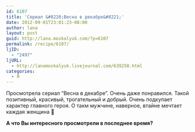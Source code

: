```yaml
---
id: 6107
title: 'Сериал &#8220;Весна в декабре&#8221;'
date: 2012-09-01T23:01:23-08:00
author: lana
layout: post
guid: http://lana.moskalyuk.com/?p=6107
permalink: /recipe/6107/
ljID:
  - "2497"
ljURL:
  - http://lanamoskalyuk.livejournal.com/639250.html
categories:
  - Я
---
```

Просмотрела сериал &#8220;Весна в декабре&#8221;. Очень даже понравился. Такой позитивный, красивый, трогательный и добрый. Очень подкупает характер главного героя. О такм мужчине, наверное, втайне мечтает каждая женщина 🙂 

**А что Вы интересного просмотрели в последнее время?**